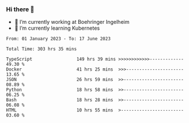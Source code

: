 ### Hi there 👋
- 🔭 I’m currently working at Boehringer Ingelheim
- 🌱 I’m currently learning Kubernetes

 
<!--START_SECTION:waka-->

```text
From: 01 January 2023 - To: 17 June 2023

Total Time: 303 hrs 35 mins

TypeScript                 149 hrs 39 mins >>>>>>>>>>>>-------------   49.30 %
Docker                     41 hrs 25 mins  >>>----------------------   13.65 %
JSON                       26 hrs 59 mins  >>-----------------------   08.89 %
Python                     18 hrs 58 mins  >>-----------------------   06.25 %
Bash                       18 hrs 28 mins  >>-----------------------   06.08 %
HTML                       10 hrs 55 mins  >------------------------   03.60 %
```

<!--END_SECTION:waka-->

 
